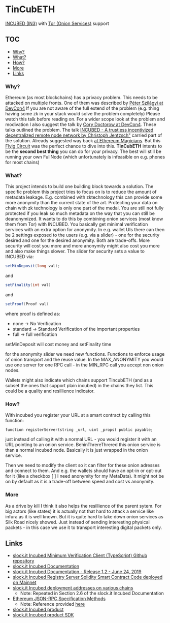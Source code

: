 # TinCubETH

[INCUBED (IN3)](https://download.slock.it/whitepaper_incubed_draft.pdf)
 with [Tor (Onion Services)](https://2019.www.torproject.org/docs/onion-services.html.en) support

## TOC

* [Why?](#why)
* [What?](#what)
* [How?](#how)
* [More](#more)
* [Links](#links)

### Why? <a id="why"></a>

Ethereum (as most blockchains) has a privacy problem. This needs to be attacked on multiple fronts. One of them was described by [Péter Szilágyi at DevCon4](https://www.youtube.com/watch?v=J1JenTo7oLE) If you are not aware of the full extend of the problem (e.g. thing having some zk in your stack would solve the problem completely) Please watch this talk before reading on.
For a wider scope look at the problem and modivation I also suggest the talk by [Cory Doctorow at DevCon4](https://www.youtube.com/watch?v=JE4yoU6ssi8).
These talks outlined the problem. The talk [INCUBED - A trustless incentivized decentralized remote node network by Christoph Jentzsch"](https://www.youtube.com/watch?v=Ig42qQHHI1Q) carried part of the solution.
Already suggested way back [at Ethereum Magicians](https://ethereum-magicians.org/t/incubed-servers-as-onion-services/1798). But this [Flyig Circuit](https://flyingcircuit.com) was the perfect chance to dive into this.
**TinCubETH** intents to be the **second best thing** you can do for your privacy. The best will still be running your own FullNode (which unfortunately is infeasible on e.g. phones for most chains)

### What? <a id="what"></a>

This project intends to build one building block towards a solution. The specific problem this project tries to focus on is to reduce the amount of metadata leakage. E.g. combined with zktechnology this can provide some more anonymity than the current state of the art. Protecting your data on chain with zk technology is only one part of the medal. You are still not fully protected if you leak so much metadata on the way that you can still be deanonymized.
It wants to do this by combining onion services (most know them from Tor) with INCUBED. You basically get minimal verification services with an extra option for anonymity.
In e.g. wallet UIs there can then be 2 settings exposed to the users (e.g. via a slider) - one for the security desired and one for the desired anonymity. Both are trade-offs. More security will cost you more and more anonymity might also cost you more and also make things slower. The slider for security sets a value to INCUBED via:
```java
setMinDeposit(long val);
```

and

```java
setFinality(int val)
```

and 

```java
setProof(Proof val)
```

where proof is defined as:

* none -> No Verification
* standard -> Standard Verification of the important properties
* full -> full verification

setMinDeposit will cost money and setFinality time

for the anonymity slider we need new functions. Functions to enforce usage of onion transport and the reuse value. In the MAX_ANONYMITY you would use one server for one RPC call - in the MIN_RPC call you accept non onion nodes.

Wallets might also indicate which chains support TincubETH (and as a subset the ones that support plain incubed) in the chains they list. This could be a quality and resillience indicator.

### How? <a id="how"></a>

With incubed you register your URL at a smart contract by calling this function:

```solidity
function registerServer(string _url, uint _props) public payable;
```

just instead of calling it with a normal URL - you would register it with an URL pointing to an onion service. BehinThrereThrered this onion service is than a normal incubed node. Basically it is just wrapped in the onion service.

Then we need to modify the client so it can filter for these onion adresses and connect to them. And e.g. the wallets should have an opt-in or opt-out for it (like a checkbox [ ] I need anonymity for my MetaData). It might not be on by default as it is a trade-off between speed and cost vs anonymity.
 
### More <a id="more"></a>

As a drive by kill I think it also helps the resillience of the parent sytem. For big actors (like states) it is actually not that hard to attack a service like infura as it is well known. But it is quite hard to take down onion services as Silk Road nicely showed. Just instead of sending interesting physical packets - in this case we use it to transport interesting digital packets only.

## Links <a id="links"></a>

* [slock.it Incubed Minimum Verification Client (TypeScript) Github repository](https://github.com/slockit/in3)
* [slock.it Incubed Documentation](https://github.com/slockit/in3#documentation)
* [slock.it Incubed Documentation - Release 1.2 - June 24, 2019](https://buildmedia.readthedocs.org/media/pdf/in3/stable/in3.pdf)
* [slock.it Incubed Registry Server Solidity Smart Contract Code deployed on Mainnet](https://etherscan.io/address/0x2736d225f85740f42d17987100dc8d58e9e16252#code)
* [slock.it Incubed deployment addresses on various chains](https://github.com/slockit/in3#chains)
  * Note: Repeated in Section 2.6 of the slock.it Incubed Documentation
* [Ethereum JSON-RPC Specification Methods](https://github.com/ethereum/wiki/wiki/JSON-RPC)
  * Note: Reference provided [here](https://github.com/slockit/in3/wiki/Ethereum-Verification-and-MerkleProof#incubed---verification)
* [slock.it Incubed product](https://slock.it/incubed/#products)
* [slock.it Incubed product SDK](https://slock.it/incubed-sdk/)
